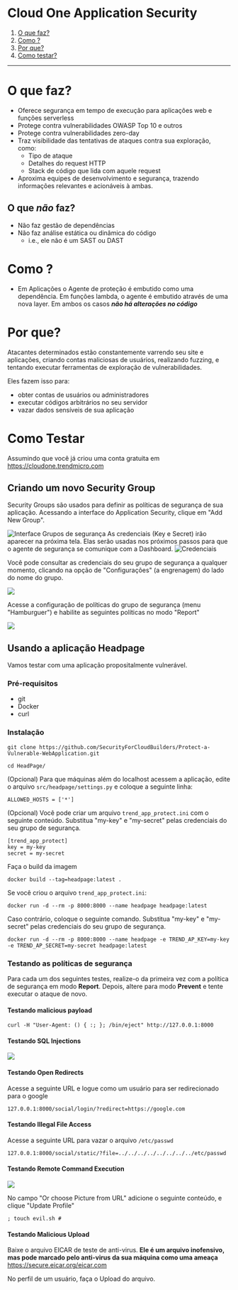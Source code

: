 # Cloud One Application Security

1. [O que faz?](#what)
2. [Como ?](#how)
3. [Por que?](#why)
4. [Como testar?](#testing)

---

# O que faz? <a name="what"></a>
* Oferece segurança em tempo de execução para aplicações web e funções serverless
* Protege contra vulnerabilidades OWASP Top 10 e outros
* Protege contra vulnerabilidades zero-day
* Traz visibilidade das tentativas de ataques contra sua exploração, como:
  * Tipo de ataque
  * Detalhes do request HTTP
  * Stack de código que lida com aquele request
* Aproxima equipes de desenvolvimento e segurança, trazendo informações relevantes e acionáveis à ambas.

## O que _não_ faz?
* Não faz gestão de dependências
* Não faz análise estática ou dinâmica do código
  * i.e., ele não é um SAST ou DAST


# Como ?<a name="how"></a>
* Em Aplicações o Agente de proteção é embutido como uma dependência. Em funções lambda, o agente é embutido através de uma nova layer. Em ambos os casos _**não há alterações no código**_


# Por que? <a name="why"></a>
Atacantes determinados estão constantemente varrendo seu site e aplicações, criando contas maliciosas de usuários, realizando fuzzing, e tentando executar ferramentas de exploração de vulnerabilidades.

Eles fazem isso para:
- obter contas de usuários ou administradores
- executar códigos arbitrários no seu servidor
- vazar dados sensíveis de sua aplicação

# Como Testar <a name="testing"></a> </summary>


Assumindo que você já criou uma conta gratuita em https://cloudone.trendmicro.com 

## Criando um novo Security Group

Security Groups são usados para definir as políticas de segurança de sua aplicação. Acessando a interface do Application Security, clique em "Add New Group".

![Interface](add-group.png)
Grupos de segurança
As credenciais (Key e Secret) irão aparecer na próxima tela. Elas serão usadas nos próximos passos para que o agente de segurança se comunique com a Dashboard. 
![Credenciais](group-credentials.png)

Você pode consultar as credenciais do seu grupo de segurança a qualquer momento, clicando na opção de "Configurações" (a engrenagem) do lado do nome do grupo.

![](example-group.png)

Acesse a configuração de políticas do grupo de segurança (menu "Hamburguer") e habilite as seguintes políticas no modo "Report"

![](group-config.png)

## Usando a aplicação Headpage
Vamos testar com uma aplicação propositalmente vulnerável. 

### Pré-requisitos
- git
- Docker
- curl

### Instalação
```
git clone https://github.com/SecurityForCloudBuilders/Protect-a-Vulnerable-WebApplication.git

cd HeadPage/
```

(Opcional) Para que máquinas além do localhost acessem a aplicação, edite o arquivo `src/headpage/settings.py` e coloque a seguinte linha:
```
ALLOWED_HOSTS = ['*']
```

(Opcional) Você pode criar um arquivo `trend_app_protect.ini`  com o seguinte conteúdo. Substitua "my-key" e "my-secret" pelas credenciais do seu grupo de segurança.
```
[trend_app_protect]
key = my-key
secret = my-secret
```

Faça o build da imagem

```
docker build --tag=headpage:latest .
```

Se você criou o arquivo `trend_app_protect.ini`:
```
docker run -d --rm -p 8000:8000 --name headpage headpage:latest
```

Caso contrário, coloque o seguinte comando. Substitua "my-key" e "my-secret" pelas credenciais do seu grupo de segurança.

```
docker run -d --rm -p 8000:8000 --name headpage -e TREND_AP_KEY=my-key -e TREND_AP_SECRET=my-secret headpage:latest
```

### Testando as políticas de segurança
Para cada um dos seguintes testes, realize-o da primeira vez com a política de segurança em modo **Report**. Depois, altere para modo **Prevent** e tente executar o ataque de novo.

#### Testando malicious payload

    curl -H "User-Agent: () { :; }; /bin/eject" http://127.0.0.1:8000

#### Testando SQL Injections

![](sqli.png)

#### Testando Open Redirects

Acesse a seguinte URL e logue como um usuário para ser redirecionado para o google
    
    127.0.0.1:8000/social/login/?redirect=https://google.com


#### Testando Illegal File Access
Acesse a seguinte URL para vazar o arquivo `/etc/passwd`

    127.0.0.1:8000/social/static/?file=../../../../../../../../etc/passwd

#### Testando Remote Command Execution

![](rce.png)

No campo "Or choose Picture from URL" adicione o seguinte conteúdo, e clique "Update Profile"

    ; touch evil.sh #

#### Testando Malicious Upload
Baixe o arquivo EICAR de teste de anti-virus. **Ele é um arquivo inofensivo, mas pode marcado pelo anti-virus da sua máquina como uma ameaça**
https://secure.eicar.org/eicar.com

No perfil de um usuário, faça o Upload do arquivo. 